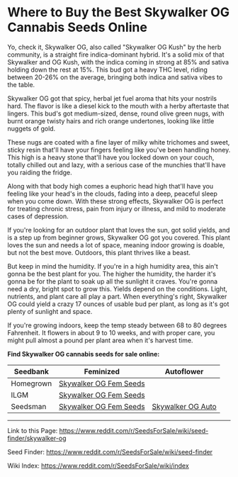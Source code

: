 # Where to Buy the Best Skywalker OG Cannabis Seeds Online

Yo, check it, Skywalker OG, also called "Skywalker OG Kush" by the herb community, is a straight fire indica-dominant hybrid. It's a solid mix of that Skywalker and OG Kush, with the indica coming in strong at 85% and sativa holding down the rest at 15%. This bud got a heavy THC level, riding between 20-26% on the average, bringing both indica and sativa vibes to the table.

Skywalker OG got that spicy, herbal jet fuel aroma that hits your nostrils hard. The flavor is like a diesel kick to the mouth with a herby aftertaste that lingers. This bud's got medium-sized, dense, round olive green nugs, with burnt orange twisty hairs and rich orange undertones, looking like little nuggets of gold.

These nugs are coated with a fine layer of milky white trichomes and sweet, sticky resin that'll have your fingers feeling like you've been handling honey. This high is a heavy stone that'll have you locked down on your couch, totally chilled out and lazy, with a serious case of the munchies that'll have you raiding the fridge.

Along with that body high comes a euphoric head high that'll have you feeling like your head's in the clouds, fading into a deep, peaceful sleep when you come down. With these strong effects, Skywalker OG is perfect for treating chronic stress, pain from injury or illness, and mild to moderate cases of depression.

If you're looking for an outdoor plant that loves the sun, got solid yields, and is a step up from beginner grows, Skywalker OG got you covered. This plant loves the sun and needs a lot of space, meaning indoor growing is doable, but not the best move. Outdoors, this plant thrives like a beast.

But keep in mind the humidity. If you're in a high humidity area, this ain't gonna be the best plant for you. The higher the humidity, the harder it's gonna be for the plant to soak up all the sunlight it craves. You're gonna need a dry, bright spot to grow this. Yields depend on the conditions. Light, nutrients, and plant care all play a part. When everything's right, Skywalker OG could yield a crazy 17 ounces of usable bud per plant, as long as it's got plenty of sunlight and space.

If you're growing indoors, keep the temp steady between 68 to 80 degrees Fahrenheit. It flowers in about 9 to 10 weeks, and with proper care, you might pull almost a pound per plant area when it's harvest time.

**Find Skywalker OG cannabis seeds for sale online:**

| Seedbank  | Feminized | Autoflower |
|-----------|-----------|------------|
| Homegrown | [Skywalker OG Fem Seeds](https://homegrowncannabisco.com/products/skywalker-feminized-marijuana-seeds?a_aid=sale) |  |
| ILGM      | [Skywalker OG Fem Seeds](https://ilgm.com/products/skywalker-og-feminized-seeds?aff=2191) |  |
| Seedsman  | [Skywalker OG Fem Seeds](https://www.seedsman.com/skywalker-kush-feminised-seeds?a_aid=56f632ea3916c) | [Skywalker OG Auto](https://www.seedsman.com/skywalker-og-auto-feminised-seeds-bfs-skyog-auto-fem?a_aid=56f632ea3916c) |

___

Link to this Page: https://www.reddit.com/r/SeedsForSale/wiki/seed-finder/skywalker-og

Seed Finder: https://www.reddit.com/r/SeedsForSale/wiki/seed-finder

Wiki Index: https://www.reddit.com/r/SeedsForSale/wiki/index
